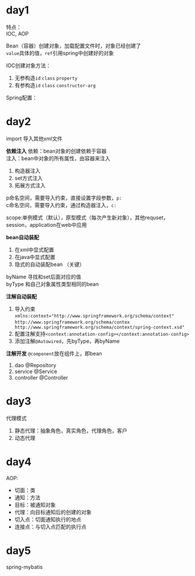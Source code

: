 # day1
特点：  
IOC, AOP

Bean（容器）创建对象，加载配置文件时，对象已经创建了  
`value`具体的值，`ref`引用spring中创建好的对象

IOC创建对象方法：
1. 无参构造`id` `class` `property`
2. 有参构造`id` `class` `constructor-arg`

Spring配置：

# day2
import 导入其他xml文件

**依赖注入**
依赖：bean对象的创建依赖于容器  
注入：bean中对象的所有属性，由容器来注入
1. 构造器注入
2. set方式注入
3. 拓展方式注入

p命名空间，需要导入约束，直接设置字段参数，`p:`  
c命名空间，需要导入约束，通过构造器注入，`c:`

scope:单例模式（默认），原型模式（每次产生新对象），其他requset，session，application在web中应用

**bean自动装配**
1. 在xml中显式配置
2. 在java中显式配置
3. 隐式的自动装配bean （关键）

byName 寻找和set后面对应的值  
byType 和自己对象属性类型相同的bean

**注解自动装配**
1. 导入约束`xmlns:context="http://www.springframework.org/schema/context"` `http://www.springframework.org/schema/contex http://www.springframework.org/schema/context/spring-context.xsd"`
2. 配置注解支持`<context:annotation-config></context:annotation-config>`
3. 添加注解`@Autowired`，先byType，再byName

**注解开发**
`@component`放在组件上，即bean
1. dao @Repository
2. service @Service
3. controller @Controller

# day3
代理模式
1. 静态代理：抽象角色，真实角色，代理角色，客户
3. 动态代理

# day4
AOP:
- 切面：类
- 通知：方法
- 目标：被通知对象
- 代理：向目标通知后的创建的对象
- 切入点：切面通知执行的地点
- 连接点：与切入点匹配的执行点

# day5
spring-mybatis
